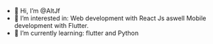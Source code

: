 - 👋 Hi, I’m @AltJf
- 👀 I’m interested in: Web development with React Js aswell Mobile development with Flutter.
- 🌱 I’m currently learning: flutter and Python

<!---
AltJf/AltJf is a ✨ special ✨ repository because its `README.md` (this file) appears on your GitHub profile.
You can click the Preview link to take a look at your changes.
--->
